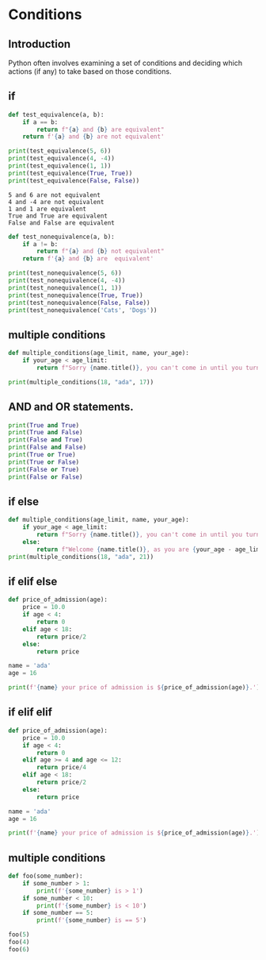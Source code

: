 # Conditions 

## Introduction 
Python often involves examining a set of conditions and deciding which actions (if any) to take based on those conditions. 

## if
```python
def test_equivalence(a, b):
    if a == b: 
        return f"{a} and {b} are equivalent"
    return f'{a} and {b} are not equivalent'

print(test_equivalence(5, 6))
print(test_equivalence(4, -4))
print(test_equivalence(1, 1))
print(test_equivalence(True, True))
print(test_equivalence(False, False))
```
```
5 and 6 are not equivalent
4 and -4 are not equivalent
1 and 1 are equivalent
True and True are equivalent
False and False are equivalent
```

```python
def test_nonequivalence(a, b):
    if a != b: 
        return f"{a} and {b} not equivalent"
    return f'{a} and {b} are  equivalent'

print(test_nonequivalence(5, 6))
print(test_nonequivalence(4, -4))
print(test_nonequivalence(1, 1))
print(test_nonequivalence(True, True))
print(test_nonequivalence(False, False))
print(test_nonequivalence('Cats', 'Dogs'))
```

## multiple conditions 

```python 
def multiple_conditions(age_limit, name, your_age):
    if your_age < age_limit:
        return f"Sorry {name.title()}, you can't come in until you turn {age_limit}"

print(multiple_conditions(18, "ada", 17))
```

## AND and OR statements. 

```python
print(True and True)
print(True and False)
print(False and True)
print(False and False)
print(True or True)
print(True or False)
print(False or True)
print(False or False)
```

## if else 
```python
def multiple_conditions(age_limit, name, your_age):
    if your_age < age_limit:
        return f"Sorry {name.title()}, you can't come in until you turn {age_limit}"
    else: 
        return f"Welcome {name.title()}, as you are {your_age - age_limit} years older than the limit, you may enter"
print(multiple_conditions(18, "ada", 21))
```

## if elif else 

```python
def price_of_admission(age):
    price = 10.0
    if age < 4:
        return 0
    elif age < 18:
        return price/2
    else:
        return price

name = 'ada'
age = 16

print(f'{name} your price of admission is ${price_of_admission(age)}.')
```

## if elif elif 

```python
def price_of_admission(age):
    price = 10.0
    if age < 4:
        return 0
    elif age >= 4 and age <= 12:
        return price/4
    elif age < 18:
        return price/2
    else:
        return price

name = 'ada'
age = 16

print(f'{name} your price of admission is ${price_of_admission(age)}.')
```

## multiple conditions 

```python
def foo(some_number):
    if some_number > 1:
        print(f'{some_number} is > 1')
    if some_number < 10:
        print(f'{some_number} is < 10')
    if some_number == 5: 
        print(f'{some_number} is == 5')

foo(5)
foo(4)
foo(6)
```